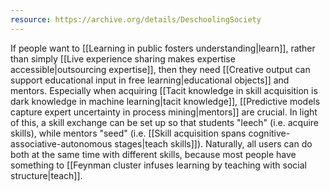 ```yaml
---
resource: https://archive.org/details/DeschoolingSociety
---
```


If people want to [[Learning in public fosters understanding|learn]], rather than simply [[Live experience sharing makes expertise accessible|outsourcing expertise]], then they need [[Creative output can support educational input in free learning|educational objects]] and mentors. Especially when acquiring [[Tacit knowledge in skill acquisition is dark knowledge in machine learning|tacit knowledge]], [[Predictive models capture expert uncertainty in process mining|mentors]] are crucial. In light of this, a skill exchange can be set up so that students "leech" (i.e. acquire skills), while mentors "seed" (i.e. [[Skill acquisition spans cognitive-associative-autonomous stages|teach skills]]). Naturally, all users can do both at the same time with different skills, because most people have something to [[Feynman cluster infuses learning by teaching with social structure|teach]].
